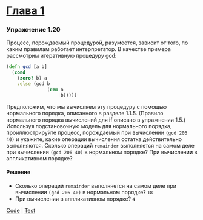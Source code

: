 # [Глава 1](./index.md#Глава-1-Построение-абстракций-с-помощью-процедур)

### Упражнение 1.20
Процесс, порождаемый процедурой, разумеется, зависит от того, по каким правилам работает интерпретатор. В качестве примера рассмотрим итеративную процедуру gcd:
```clojure
(defn gcd [a b]
  (cond
    (zero? b) a
    :else (gcd b
               (rem a
                    b)))))
```
Предположим, что мы вычисляем эту процедуру с помощью нормального порядка, описанного в разделе 1.1.5. (Правило нормального порядка вычислений для if описано в упражнении 1.5.) Используя подстановочную модель для нормального порядка, проиллюстрируйте процесс, порождаемый при вычислении `(gcd 206 40)` и укажите, какие операции вычисления остатка действительно выполняются. Сколько операций `remainder` выполняется на самом деле при вычислении `(gcd 206 40)` в нормальном порядке? При вычислении в аппликативном порядке?

#### Решение
- Сколько операций `remainder` выполняется на самом деле при вычислении `(gcd 206 40)` в нормальном порядке? `18`
- При вычислении в аппликативном порядке? `4`

[Code](../src/sicp/chapter01/1_20.clj) | [Test](../test/sicp/chapter01/1_20_test.clj)
